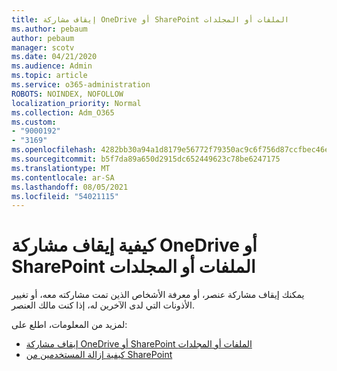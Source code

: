 ```yaml
---
title: إيقاف مشاركة OneDrive أو SharePoint الملفات أو المجلدات
ms.author: pebaum
author: pebaum
manager: scotv
ms.date: 04/21/2020
ms.audience: Admin
ms.topic: article
ms.service: o365-administration
ROBOTS: NOINDEX, NOFOLLOW
localization_priority: Normal
ms.collection: Adm_O365
ms.custom:
- "9000192"
- "3169"
ms.openlocfilehash: 4282bb30a94a1d8179e56772f79350ac9c6f756d87ccfbec46e0418a3cc18612
ms.sourcegitcommit: b5f7da89a650d2915dc652449623c78be6247175
ms.translationtype: MT
ms.contentlocale: ar-SA
ms.lasthandoff: 08/05/2021
ms.locfileid: "54021115"
---
```

# <a name="how-to-stop-sharing-onedrive-or-sharepoint-files-or-folders"></a>كيفية إيقاف مشاركة OneDrive أو SharePoint الملفات أو المجلدات

يمكنك إيقاف مشاركة عنصر، أو معرفة الأشخاص الذين تمت مشاركته معه، أو تغيير الأذونات التي لدى الآخرين له، إذا كنت مالك العنصر.

لمزيد من المعلومات، اطلع على: 

- [إيقاف مشاركة OneDrive أو SharePoint الملفات أو المجلدات](https://support.office.com/article/stop-sharing-onedrive-or-sharepoint-files-or-folders-or-change-permissions-0a36470f-d7fe-40a0-bd74-0ac6c1e13323)
- [كيفية إزالة المستخدمين من SharePoint](/sharepoint/remove-users)